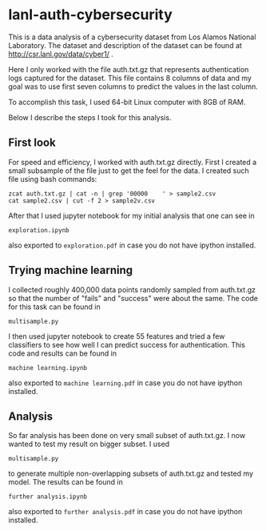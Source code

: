 # lanl-auth-cybersecurity

This is a data analysis of  a cybersecurity dataset from Los Alamos National Laboratory. The dataset and description of the dataset can be found at http://csr.lanl.gov/data/cyber1/ . 

Here I only worked with the file auth.txt.gz that represents authentication logs captured for the dataset. This file contains 8 columns of data and my goal was to use first seven columns to predict the values in the last column.

To accomplish this task, I used 64-bit Linux computer with 8GB of RAM. 

Below I describe the steps I took for this analysis.

## First look

For speed and efficiency, I worked with auth.txt.gz directly. First I created a small subsample of the file just to get the feel for the data.
I created such file using bash commands:
```
zcat auth.txt.gz | cat -n | grep '00000    ' > sample2.csv
cat sample2.csv | cut -f 2 > sample2v.csv
```
After that I used jupyter notebook for my initial analysis that one can see in 
```
exploration.ipynb 
```
also exported to `exploration.pdf` in case you do not have ipython installed.	

## Trying machine learning

I collected roughly 400,000 data points randomly sampled from auth.txt.gz so that the number of "fails" and "success" were about the same. The code for this task can be found in 
```
multisample.py
```

I then used jupyter notebook to create 55 features and tried a few classifiers to see how well I can predict success for authentication. This code and results can be found in

```
machine learning.ipynb 
```
also exported to `machine learning.pdf` in case you do not have ipython installed.


## Analysis

So far analysis has been done on very small subset of auth.txt.gz. I now wanted to test my result on bigger subset. I used 
```
multisample.py
```
to generate multiple non-overlapping subsets of auth.txt.gz and tested my model. The results can be found in

```
further analysis.ipynb 
```
also exported to `further analysis.pdf` in case you do not have ipython installed.

